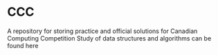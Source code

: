 # CCC
A repository for storing practice and official solutions for Canadian Computing Competition 
Study of data structures and algorithms can be found here 
